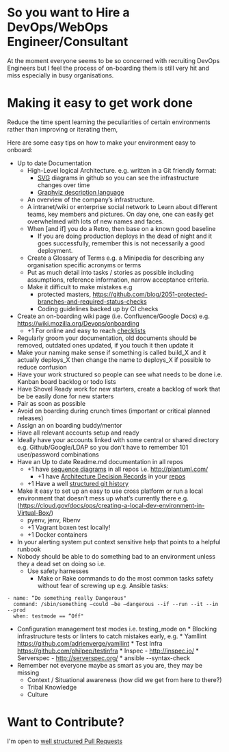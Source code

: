 So you want to Hire a DevOps/WebOps Engineer/Consultant
===

At the moment everyone seems to be so concerned with recruiting DevOps Engineers but I feel the process of on-boarding them is still very hit and miss especially in busy organisations.

Making it easy to get work done
===

Reduce the time spent learning the peculiarities of certain environments rather than improving or iterating them,

Here are some easy tips on how to make your environment easy to onboard:

* Up to date Documentation
    * High-Level logical Architecture. e.g. written in a Git friendly format: 
    	* [SVG](https://en.wikipedia.org/wiki/Scalable_Vector_Graphics) diagrams in github so you can see the infrastructure changes over time
    	* [Graphviz description language](http://www.graphviz.org/content/dot-language)
    * An overview of the company’s infrastructure.
    * A intranet/wiki or enterprise social network to Learn about different teams, key members and pictures. On day one, one can easily get overwhelmed with lots of new names and faces.
    * When [and if] you do a Retro, then base on a known good baseline
        * If you are doing production deploys in the dead of night and it goes successfully, remember this is not necessarily a good deployment.
    * Create a Glossary of Terms e.g. a Minipedia for describing any organisation specific acronyms or terms 
    * Put as much detail into tasks / stories as possible including assumptions, reference information, narrow acceptance criteria.
    * Make it difficult to make mistakes e.g 
        * protected masters, https://github.com/blog/2051-protected-branches-and-required-status-checks
        * Coding guidelines backed up by CI checks 
* Create an on-boarding wiki page (i.e. Confluence/Google Docs) e.g. https://wiki.mozilla.org/Devops/onboarding
    * +1 For online and easy to reach [checklists](https://github.com/annahsebok/onboarding-documents-1/blob/master/Checklists/team-based-checklists/devops-new-hire-checklist.md)
* Regularly groom your documentation, old documents should be removed, outdated ones updated, if you touch it then update it
* Make your naming make sense if something is called build_X and it actually deploys_X then change the name to deploys_X if possible to reduce confusion
* Have your work structured so people can see what needs to be done i.e. Kanban board backlog or todo lists
* Have Shovel Ready work for new starters, create a backlog of work that be be easily done for new starters
* Pair as soon as possible
* Avoid on boarding during crunch times (important or critical planned releases)
* Assign an on boarding buddy/mentor
* Have all relevant accounts setup and ready
* Ideally have your accounts linked with some central or shared directory e.g. Github/Google/LDAP so you don’t have to remember 101 user/password combinations
* Have an Up to date Readme.md documentation in all repos
    * +1 have [sequence diagrams](https://en.wikipedia.org/wiki/Sequence_diagram) in all repos i.e. http://plantuml.com/ 
        * +1 have [Architecture Decision Records](http://thinkrelevance.com/blog/2011/11/15/documenting-architecture-decisions) in your [repos](https://github.com/npryce/adr-tools)
    * +1 Have a well [structured git history](http://www.annashipman.co.uk/jfdi/good-pull-requests.html)
* Make it easy to set up an easy to use cross platform or run a local environment that doesn’t mess up what’s currently there e.g. (https://cloud.gov/docs/ops/creating-a-local-dev-environment-in-Virtual-Box/)
    * pyenv, jenv, Rbenv
    * +1 Vagrant boxen test locally!
    * +1 Docker containers
* In your alerting system put context sensitive help that points to a helpful runbook 
* Nobody should be able to do something bad to an environment unless they a dead set on doing so i.e.
    * Use safety harnesses 
        * Make or Rake commands to do the most common tasks safety without fear of screwing up e.g. Ansible tasks:
```
- name: “Do something really Dangerous"
  command: /sbin/something —could —be —dangerous --if --run --it --in --prod
  when: testmode == “Off"
```
* Configuration management test modes i.e. testing_mode on
        * Blocking infrastructure tests or linters to catch mistakes early, e.g.
            * Yamllint https://github.com/adrienverge/yamllint
            * Test Infra https://github.com/philpep/testinfra
            * Inspec - http://inspec.io/
            * Serverspec - http://serverspec.org/
            * ansible --syntax-check
* Remember not everyone maybe as smart as you are, they may be missing
    * Context / Situational awareness (how did we get from here to there?)
    * Tribal Knowledge
    * Culture


Want to Contribute?
===

I'm open to [well structured Pull Requests](http://www.annashipman.co.uk/jfdi/good-pull-requests.html)
